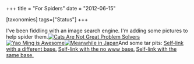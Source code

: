 +++
title = "For Spiders"
date = "2012-06-15"

[taxonomies]
tags=["Status"]
+++

I've been fiddling with an image search engine. I'm adding some pictures to help spider them.[![](http://www.josephcatrambone.com/wp-content/uploads/2012/06/CatsAreNotGreatProblemSolvers.gif "Cats Are Not Great Problem Solvers")](./img/wp-content-uploads-2012-06-CatsAreNotGreatProblemSolvers.gif)[![](/wp-content/uploads/2012/06/526765_10151482259490154_893110153_24080130_1392487295_n.jpg "Yao Ming is Awesome")](http://www.josephcatrambone.com/wp-content/uploads/2012/06/526765_10151482259490154_893110153_24080130_1392487295_n.jpg)[![](/wp-content/uploads/2012/06/29cIZ.gif "Meanwhile in Japan")](htp://www.josephcatrambone.com/wp-content/uploads/2012/06/29cIZ.gif)And some tar pits: [Self-link with a different base.](/?p=174) [Self-link with the no www base.](http://josephcatrambone.com/?p=174) [Self-link with the same base.](http://www.josephcatrambone.com/?p=174)
